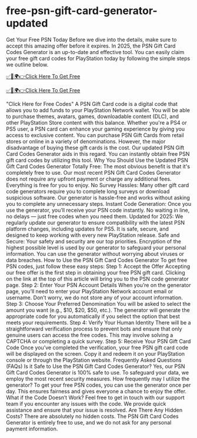 # free-psn-gift-card-generator-updated

Get Your Free PSN Today 
 Before we dive into the details, make sure to accept this amazing offer before it expires.  In 2025, the PSN Gift Card Codes Generator is an up-to-date and effective tool. You can easily claim your free gift card codes for PlayStation today by following the simple steps we outline below.
 
 [✅🎯🌍👉Click Here To Get Free](https://telegra.ph/free-psn-gift-card-generator-updated-02-25)
 
 [✅🎯🌍👉Click Here To Get Free](https://telegra.ph/free-psn-gift-card-generator-updated-02-25)
 
 "Click Here for Free Codes" A PSN Gift Card code is a digital code that allows you to add funds to your PlayStation Network wallet.  You will be able to purchase themes, avatars, games, downloadable content (DLC), and other PlayStation Store content with this balance. Whether you're a PS4 or PS5 user, a PSN card can enhance your gaming experience by giving you access to exclusive content.
 You can purchase PSN Gift Cards from retail stores or online in a variety of denominations. However, the major disadvantage of buying these gift cards is the cost.  Our updated PSN Gift Card Codes Generator aids in this regard. You can instantly obtain free PSN gift card codes by utilizing this tool. Why You Should Use the Updated PSN Gift Card Codes Generator Totally Free: The most obvious benefit is that it's completely free to use.  Our most recent PSN Gift Card Codes Generator does not require any upfront payment or charge any additional fees. Everything is free for you to enjoy.
 No Survey Hassles: Many other gift card code generators require you to complete long surveys or download suspicious software.  Our generator is hassle-free and works without asking you to complete any unnecessary steps.
 Instant Code Generation: Once you use the generator, you’ll receive your PSN code instantly.  No waiting in line, no delays — just free codes when you need them.
 Updated for 2025: We regularly update our generator to ensure compatibility with the latest PSN platform changes, including updates for PS5.  It is safe, secure, and designed to keep working with every new PlayStation release.
 Safe and Secure: Your safety and security are our top priorities. Encryption of the highest possible level is used by our generator to safeguard your personal information. You can use the generator without worrying about viruses or data breaches.
 How to Use the PSN Gift Card Codes Generator To get free PSN codes, just follow these easy steps: Step 1: Accept the Offer Accepting our free offer is the first step in obtaining your free PSN gift card. Clicking on the link at the top of this article will bring you to the PSN code generator page.
 Step 2: Enter Your PSN Account Details When you’re on the generator page, you’ll need to enter your PlayStation Network account email or username.  Don’t worry, we do not store any of your account information.
 Step 3: Choose Your Preferred Denomination You will be asked to select the amount you want (e.g., $10, $20, $50, etc.).  The generator will generate the appropriate code for you automatically if you select the option that best meets your requirements. Step 4: Verify Your Human Identity There will be a straightforward verification process to prevent bots and ensure that only genuine users can access the free codes. This may involve solving a CAPTCHA or completing a quick survey.
 Step 5: Receive Your PSN Gift Card Code Once you’ve completed the verification, your free PSN gift card code will be displayed on the screen.  Copy it and redeem it on your PlayStation console or through the PlayStation website.
 Frequently Asked Questions (FAQs)
 Is it Safe to Use the PSN Gift Card Codes Generator?  Yes, our PSN Gift Card Codes Generator is 100% safe to use.  To safeguard your data, we employ the most recent security measures. How frequently may I utilize the generator? To get your free PSN codes, you can use the generator once per day. This ensures fairness and gives everyone a chance to enjoy the offer.
 What if the Code Doesn’t Work?  Feel free to get in touch with our support team if you encounter any issues with the code. We provide quick assistance and ensure that your issue is resolved.
 Are There Any Hidden Costs?  There are absolutely no hidden costs.  The PSN Gift Card Codes Generator is entirely free to use, and we do not ask for any personal payment information.
